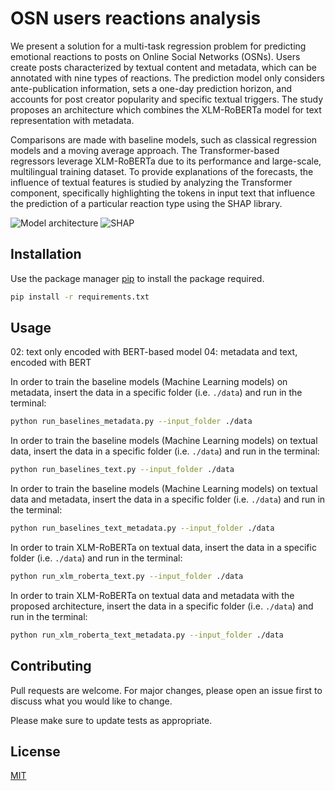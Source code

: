# OSN users reactions analysis

We present a solution for a multi-task regression problem for predicting emotional reactions to posts on Online Social Networks (OSNs). 
Users create posts characterized by textual content and metadata, which can be annotated with nine types of reactions. The prediction model only considers ante-publication information, sets a one-day prediction horizon, and accounts for post creator popularity and specific textual triggers. The study proposes an architecture which combines the XLM-RoBERTa model for text representation with metadata. 

Comparisons are made with baseline models, such as classical regression models and a moving average approach. The Transformer-based regressors leverage XLM-RoBERTa due to its performance and large-scale, multilingual training dataset. To provide explanations of the forecasts, the influence of textual features is studied by analyzing the Transformer component, specifically highlighting the tokens in input text that influence the prediction of a particular reaction type using the SHAP library.

![Model architecture](http://url/to/img.png)
![SHAP](http://url/to/img.png)


## Installation

Use the package manager [pip](https://pip.pypa.io/en/stable/) to install the package required.

```bash
pip install -r requirements.txt
```

## Usage


02: text only encoded with BERT-based model
04: metadata and text, encoded with BERT

In order to train the baseline models (Machine Learning models) on metadata, insert the data in a specific folder (i.e. `./data`) and run in the terminal:
```bash
python run_baselines_metadata.py --input_folder ./data
```

In order to train the baseline models (Machine Learning models) on textual data, insert the data in a specific folder (i.e. `./data`) and run in the terminal:
```bash
python run_baselines_text.py --input_folder ./data
```

In order to train the baseline models (Machine Learning models) on textual data and metadata, insert the data in a specific folder (i.e. `./data`) and run in the terminal:
```bash
python run_baselines_text_metadata.py --input_folder ./data
```

In order to train XLM-RoBERTa on textual data, insert the data in a specific folder (i.e. `./data`) and run in the terminal:
```bash
python run_xlm_roberta_text.py --input_folder ./data
```

In order to train XLM-RoBERTa on textual data and metadata with the proposed architecture, insert the data in a specific folder (i.e. `./data`) and run in the terminal:
```bash
python run_xlm_roberta_text_metadata.py --input_folder ./data
```



## Contributing

Pull requests are welcome. For major changes, please open an issue first
to discuss what you would like to change.

Please make sure to update tests as appropriate.

## License

[MIT](https://choosealicense.com/licenses/mit/)